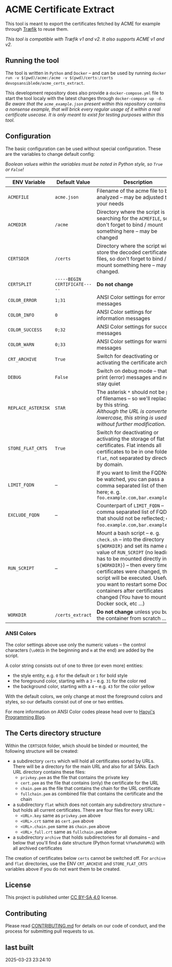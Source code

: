 # ACME Certificate Extract

This tool is meant to export the certificates fetched by ACME for example through [Træfik](https://traefik.io/traefik/) to reuse them.

*This tool is compatible with Træfik v1 and v2. It also supports ACME v1 and v2.*


## Running the tool

The tool is written in `Python` and `Docker` – and can be used by running `docker run -v $(pwd)/acme:/acme -v $(pwd)/certs:/certs devopsansiblede/acme_certs_extract`.

This development repository does also provide a `docker-compose.yml` file to start the tool localy with the latest changes through `docker-compose up -d`.  
*Be aware that the `acme_example.json` present within this repository contains a nonsense example, that will brick every regular usage of it within a real certificate usecase. It is only meant to exist for testing purposes within this tool.*


## Configuration

The basic configuration can be used without special configuration. These are the variables to change default config:

*Boolean values within the variables must be noted in Python style, so `True` or `False`!*

| ENV Variable | Default Value | Description |
| ------------ | ------------- | ----------- |
| `ACMEFILE`   | `acme.json`   | Filename of the acme file to be analyzed – may be adjusted to your needs |
| `ACMEDIR`    | `/acme`       | Directory where the script is searching for the `ACMEFILE`, so don't forget to bind / mount something here – may be changed |
| `CERTSDIR`   | `/certs`      | Directory where the script will store the decoded certificate files, so don't forget to bind / mount something here – may be changed. |
| `CERTSPLIT`  | `-----BEGIN CERTIFICATE-----`| **Do not change** |
| `COLOR_ERROR` | `1;31`    | ANSI Color settings for error messages |
| `COLOR_INFO` | `0`        | ANSI Color settings for information messages |
| `COLOR_SUCCESS` | `0;32`  | ANSI Color settings for success messages |
| `COLOR_WARN` | `0;33`     | ANSI Color settings for warning messages |
| `CRT_ARCHIVE` | `True`       | Switch for deactivating or activating the certificate archive |
| `DEBUG`      | `False`       | Switch on debug mode – that will print (error) messages and not stay quiet |
| `REPLACE_ASTERISK` | `STAR`  | The asterisk `*` should not be part of filenames – so we'll replace it by this string.<br/>*Although the URL is converted to lowercase, this string is used without further modification.* |
| `STORE_FLAT_CRTS` | `True`   | Switch for deactivating or activating the storage of flat certificates. Flat intends all certificates to be in one folder `flat`, not separated by directories by domain. |
| `LIMIT_FQDN` | –             | If you want to limit the FQDNs to be watched, you can pass a comma separated list of them here; e. g. `foo.example.com,bar.example.com` |
| `EXCLUDE_FQDN` | –           | Counterpart of `LIMIT_FQDN` – comma separated list of FQDNs that should not be reflected; e. g. `foo.example.com,bar.example.com`. |
| `RUN_SCRIPT` | –             | Mount a bash script – e. g. `check.sh` – into the directory `${WORKDIR}` and set its name as value of `RUN_SCRIPT` (no leading `/`, has to be mounted directly into `${WORKDIR}`) – then every time, the certificates were changed, this script will be executed. Useful if you want to restart some Docker containers after certificates changed (You have to mount the Docker sock, etc ...) |
| `WORKDIR`    | `/certs_extract` | **Do not change** unless you build the container from scratch ... |


### ANSI Colors

The color settings above use only the numeric values – the control characters (`\u001b` in the beginning and `m` at the end) are added by the script.

A color string consists out of one to three (or even more) entities:

* the style entity, e.g. `0` for the default or `1` for bold style
* the foreground color, starting with a `3` – e.g. `31` for the color red
* the background color, starting with a `4` – e.g. `43` for the color yellow

With the default colors, we only change at most the foreground colors and styles, so our defaults consist out of one or two entities.

For more information on ANSI Color codes please head over to [Haoyi's Programming Blog](https://www.lihaoyi.com/post/BuildyourownCommandLinewithANSIescapecodes.html).


## The Certs directory structure

Within the `CERTSDIR` folder, which should be binded or mounted, the following structure will be created:

* a subdirectory `certs` which will hold all certificates sorted by URLs. There will be a directory for the main URL and also for all SANs. Each URL directory contains these files:
  * `privkey.pem` as the file that contains the private key
  * `cert.pem` as the file that contains (only) the certificate for the URL
  * `chain.pem` as the file that contains the chain for the URL certificate
  * `fullchain.pem` as combined file that contains the certificate and the chain
* a subdirectory `flat` which does not contain any subdirectory structure – but holds all current certificates. There are four files for every URL:
  * `<URL>.key` same as `privkey.pem` above
  * `<URL>.crt` same as `cert.pem` above
  * `<URL>.chain.pem` same as `chain.pem` above
  * `<URL>_full.crt` same as `fullchain.pem` above
* a subdirectory `archive` that holds subdirectories for all domains – and below that you'll find a date structure (Python format `%Y%m%d%H%M%S`) with all archived certificates

The creation of certificates below `certs` cannot be switched off. For `archive` and `flat` directories, use the ENV `CRT_ARCHIVE` and `STORE_FLAT_CRTS` variables above if you do not want them to be created.


## License

This project is published unter [CC BY-SA 4.0](https://creativecommons.org/licenses/by-sa/4.0/) license.


## Contributing

Please read [CONTRIBUTING.md](CONTRIBUTING.md) for details on our code of conduct, and the process for submitting pull requests to us.

## last built

2025-03-23 23:24:10
